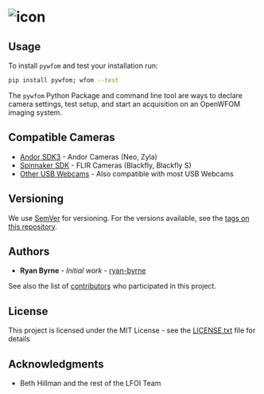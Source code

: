 # ![icon](https://github.com/ryan-byrne/pywfom/blob/master/docs/banner.png)

## Usage

To install ```pywfom``` and test your installation run:

```bash
pip install pywfom; wfom --test
```

The ```pywfom``` Python Package and command line tool are ways to declare camera settings, test setup, and start an acquisition on an OpenWFOM imaging system.

## Compatible Cameras

* [Andor SDK3]() - Andor Cameras (Neo, Zyla)
* [Spinnaker SDK]() - FLIR Cameras (Blackfly, Blackfly S)
* [Other USB Webcams]() - Also compatible with most USB Webcams

## Versioning

We use [SemVer](http://semver.org/) for versioning. For the versions available, see the [tags on this repository](https://github.com/ryan-byrne/wfom/tags).

## Authors

* **Ryan Byrne** - *Initial work* - [ryan-byrne](https://github.com/ryan-byrne)

See also the list of [contributors](https://github.com/ryan-byrne/wfom/contributors) who participated in this project.

## License

This project is licensed under the MIT License - see the [LICENSE.txt](LICENSE.txt) file for details

## Acknowledgments

* Beth Hillman and the rest of the LFOI Team
